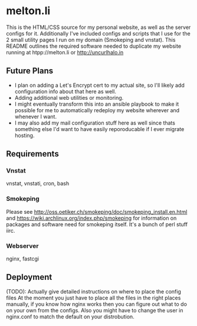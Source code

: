# melton.li
This is the HTML/CSS source for my personal website, as well as the server configs for it. Additionally I've included configs and scripts that I use for the 2 small utility pages I run on my domain (Smokeping and vnstat). This README outlines the required software needed to duplicate my website running at htpp://melton.li or http://uncurlhalo.in

## Future Plans
* I plan on adding a Let's Encrypt cert to my actual site, so I'll likely add configuration info about that here as well.
* Adding additional web utilities or monitoring.
* I might eventually transform this into an ansible playbook to make it possible for me to automatically redeploy my website wherever and whenever I want.
* I may also add my mail configuration stuff here as well since thats something else I'd want to have easily reporoducable if I ever migrate hosting.

## Requirements
### Vnstat
vnstat, vnstati, cron, bash

### Smokeping
Please see http://oss.oetiker.ch/smokeping/doc/smokeping_install.en.html and https://wiki.archlinux.org/index.php/smokeping for information on packages and software need for smokeping itself. It's a bunch of perl stuff iirc.

### Webserver
nginx, fastcgi

## Deployment
(TODO): Actually give detailed instructions on where to place the config files
At the moment you just have to place all the files in the right places manually, if you know how nginx works then you can figure out what to do on your own from the configs. Also you might have to change the user in nginx.conf to match the default on your distrobution.

